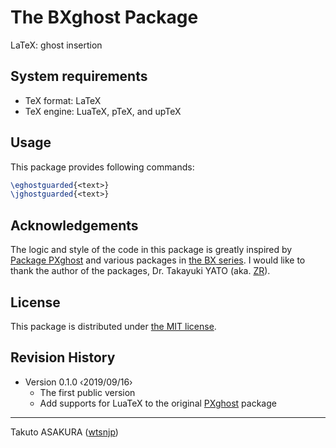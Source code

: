 # The BXghost Package

LaTeX: ghost insertion

## System requirements

* TeX format: LaTeX
* TeX engine: LuaTeX, pTeX, and upTeX

## Usage

This package provides following commands:

```tex
\eghostguarded{<text>}
\jghostguarded{<text>}
```

## Acknowledgements

The logic and style of the code in this package is greatly inspired by [Package PXghost](https://gist.github.com/zr-tex8r/4461060) and various packages in [the BX series](http://zrbabbler.sp.land.to/package.html#ssec-bx). I would like to thank the author of the packages, Dr. Takayuki YATO (aka. [ZR](https://github.com/zr-tex8r)).

## License

This package is distributed under [the MIT license](./LICENSE).

## Revision History

* Version 0.1.0  ‹2019/09/16›
  * The first public version
  * Add supports for LuaTeX to the original [PXghost](https://gist.github.com/zr-tex8r/4461060) package

---

Takuto ASAKURA ([wtsnjp](https://twitter.com/wtsnjp))
